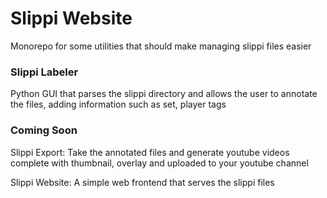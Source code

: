 # Slippi Website

Monorepo for some utilities that should make managing slippi files easier

### Slippi Labeler

Python GUI that parses the slippi directory and allows the user to annotate the files, adding information such as set, player tags


### Coming Soon

Slippi Export: Take the annotated files and generate youtube videos complete with thumbnail, overlay and uploaded to your youtube channel

Slippi Website: A simple web frontend that serves the slippi files